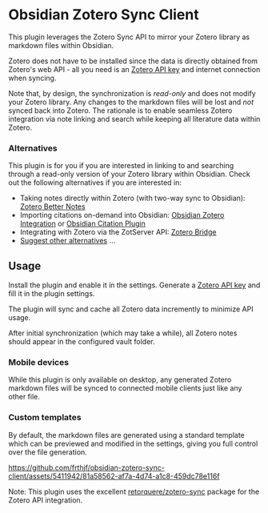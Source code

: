 # Obsidian Zotero Sync Client

This plugin leverages the Zotero Sync API to mirror your Zotero library as markdown files within Obsidian.

Zotero does not have to be installed since the data is directly obtained from Zotero's web API - all you need is an [Zotero API key](https://www.zotero.org/settings/keys/new) and internet connection when syncing.

Note that, by design, the synchronization is *read-only* and does not modify your Zotero library. Any changes to the markdown files will be lost and *not* synced back into Zotero. The rationale is to enable seamless Zotero integration via note linking and search while keeping all literature data within Zotero.

### Alternatives

This plugin is for you if you are interested in linking to and searching through a read-only version of your Zotero library within Obsidian. Check out the following alternatives if you are interested in:

- Taking notes directly within Zotero (with two-way sync to Obsidian): [Zotero Better Notes](https://github.com/windingwind/zotero-better-notes)
- Importing citations on-demand into Obsidian: [Obsidian Zotero Integration](https://github.com/mgmeyers/obsidian-zotero-integration) or [Obsidian Citation Plugin](https://github.com/hans/obsidian-citation-plugin)
- Integrating with Zotero via the ZotServer API: [Zotero Bridge](https://github.com/vanakat/zotero-bridge)
- [Suggest other alternatives](https://github.com/frthjf/obsidian-zotero-sync-client/issues) ...


## Usage

Install the plugin and enable it in the settings. Generate a [Zotero API key](https://www.zotero.org/settings/keys/new) and fill it in the plugin settings.

The plugin will sync and cache all Zotero data incremently to minimize API usage.

After initial synchronization (which may take a while), all Zotero notes should appear in the configured vault folder.

### Mobile devices

While this plugin is only available on desktop, any generated Zotero markdown files will be synced to connected mobile clients just like any other file.

### Custom templates

By default, the markdown files are generated using a standard template which can be previewed and modified in the settings, giving you full control over the file generation.

https://github.com/frthjf/obsidian-zotero-sync-client/assets/5411942/81a58562-af7a-4d74-a1c8-459dc78e116f

Note: This plugin uses the excellent [retorquere/zotero-sync](https://github.com/retorquere/zotero-sync) package for the Zotero API integration.


